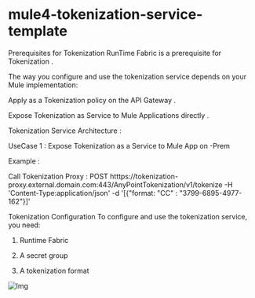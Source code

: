 # mule4-tokenization-service-template

Prerequisites for Tokenization 
RunTime Fabric is a prerequisite for Tokenization . 

The way you configure and use the tokenization service depends on your Mule implementation:

Apply as a Tokenization policy on the API Gateway .

Expose Tokenization as Service to Mule Applications directly .

Tokenization Service Architecture :


UseCase 1 : Expose Tokenization as a Service to Mule App on -Prem 



Example :

Call Tokenization Proxy : POST htttps://tokenization-proxy.external.domain.com:443/AnyPointTokenization/v1/tokenize -H 'Content-Type:application/json' -d '[{"format: "CC" : "3799-6895-4977-162"}]' 











Tokenization Configuration 
To configure and use the tokenization service, you need:

 1. Runtime Fabric 

 2. A secret group 

 3. A tokenization format

![Img](image2.png)
